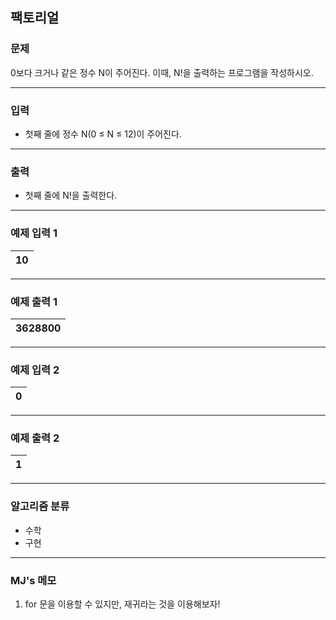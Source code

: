 팩토리얼
-------------
### 문제

0보다 크거나 같은 정수 N이 주어진다. 이때, N!을 출력하는 프로그램을 작성하시오.

- - -

### 입력
* 첫째 줄에 정수 N(0 ≤ N ≤ 12)이 주어진다.

- - -

### 출력
* 첫째 줄에 N!을 출력한다.

- - -

### 예제 입력 1
|10|
|:---|

- - -

### 예제 출력 1
|3628800|
|:---|

- - -

### 예제 입력 2
|0|
|:---|

- - -

### 예제 출력 2
|1|
|:---|

- - -

### 알고리즘 분류
* 수학
* 구현

- - -

### MJ's 메모
1. for 문을 이용할 수 있지만, 재귀라는 것을 이용해보자!